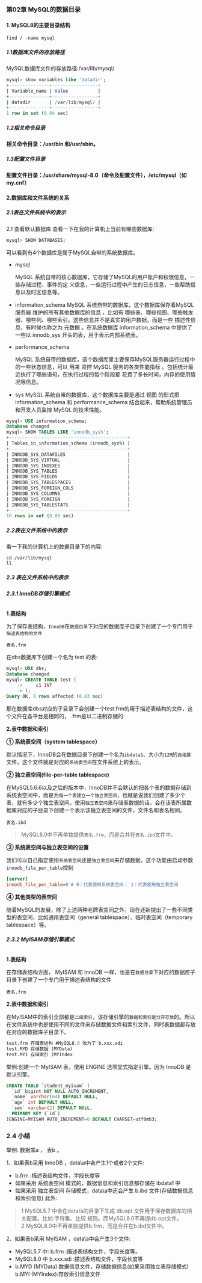 <!--
 * @Author: tuWei
 * @Date: 2022-08-17 00:53:59
 * @LastEditors: Please set LastEditors
 * @LastEditTime: 2023-02-15 18:56:13
-->
### 第02章 MySQL的数据目录

#### **1. MySQL8的主要目录结构**

```shell
find / -name mysql
```

##### **1.1数据库文件的存放路径** 

MySQL数据库文件的存放路径:/var/lib/mysql/
```sql
mysql> show variables like 'datadir';
+---------------+-----------------+
| Variable_name | Value           |
+---------------+-----------------+
| datadir       | /var/lib/mysql/ |
+---------------+-----------------+
1 row in set (0.04 sec)
```

##### **1.2相关命令目录**

**相关命令目录：/usr/bin 和/usr/sbin。**

##### **1.3配置文件目录**

**配置文件目录：/usr/share/mysql-8.0（命令及配置文件），/etc/mysql（如my.cnf）**

#### **2.数据库和文件系统的关系**

##### **2.1表在文件系统中的表示** 
2.1 查看默认数据库
查看一下在我的计算机上当前有哪些数据库:
```sql 
mysql> SHOW DATABASES;
```
可以看到有4个数据库是属于MySQL自带的系统数据库。
- mysql

  MySQL 系统自带的核心数据库，它存储了MySQL的用户账户和权限信息，一些存储过程、事件的定 义信息，一些运行过程中产生的日志信息，一些帮助信息以及时区信息等。

- information_schema
 MySQL 系统自带的数据库，这个数据库保存着MySQL服务器 维护的所有其他数据库的信息 ，比如有 哪些表、哪些视图、哪些触发器、哪些列、哪些索引。这些信息并不是真实的用户数据，而是一些 描述性信息，有时候也称之为 元数据 。在系统数据库 information_schema 中提供了一些以
innodb_sys 开头的表，用于表示内部系统表。

- performance_schema

  MySQL 系统自带的数据库，这个数据库里主要保存MySQL服务器运行过程中的一些状态信息，可以 用来 监控 MySQL 服务的各类性能指标 。包括统计最近执行了哪些语句，在执行过程的每个阶段都 花费了多长时间，内存的使用情况等信息。
  
- sys
  MySQL 系统自带的数据库，这个数据库主要是通过 视图 的形式把 information_schema 和 performance_schema 结合起来，帮助系统管理员和开发人员监控 MySQL 的技术性能。
```sql
mysql> USE information_schema;
Database changed
mysql> SHOW TABLES LIKE 'innodb_sys%';
+--------------------------------------------+
| Tables_in_information_schema (innodb_sys%) |
+--------------------------------------------+
| INNODB_SYS_DATAFILES                       |
| INNODB_SYS_VIRTUAL                         |
| INNODB_SYS_INDEXES                         |
| INNODB_SYS_TABLES                          |
| INNODB_SYS_FIELDS                          |
| INNODB_SYS_TABLESPACES                     |
| INNODB_SYS_FOREIGN_COLS                    |
| INNODB_SYS_COLUMNS                         |
| INNODB_SYS_FOREIGN                         |
| INNODB_SYS_TABLESTATS                      |
+--------------------------------------------+
10 rows in set (0.00 sec)
```

##### **2.2表在文件系统中的表示** 
看一下我的计算机上的数据目录下的内容:

```shell
cd /var/lib/mysql
ll

```
##### 2.3 表在文件系统中的表示
###### **2.3.1 InnoDB存储引擎模式** 

**1.表结构**

为了保存表结构，`InnoDB`在`数据目录`下对应的数据库子目录下创建了一个专门用于`描述表结构的文件`

```
表名.frm
```
在dbs数据库下创建一个名为 test 的表:
```sql
mysql> USE dbs;
Database changed
mysql> CREATE TABLE test (
    ->     c1 INT
    -> );
Query OK, 0 rows affected (0.03 sec)
```
那在数据库dbs对应的子目录下会创建一个test.frm的用于描述表结构的文件，这个文件在各平台是相同的， .frm是以二进制存储的

**2.表中数据和索引**

**① 系统表空间（system tablespace）**

默认情况下，InnoDB会在数据目录下创建一个名为`ibdata1`、大小为`12M`的`自拓展`文件，这个文件就是对应的`系统表空间`在文件系统上的表示。

**② 独立表空间(file-per-table tablespace)** 

在MySQL5.6.6以及之后的版本中，InnoDB并不会默认的把各个表的数据存储到系统表空间中，而是为`每一个表建立一个独立表空间`，也就是说我们创建了多少个表，就有多少个独立表空间。使用`独立表空间`来存储表数据的话，会在该表所属数据库对应的子目录下创建一个表示该独立表空间的文件，文件名和表名相同。

```
表名.ibd
```

> MySQL8.0中不再单独提供`表名.frm`，而是合并在`表名.ibd`文件中。

**③ 系统表空间与独立表空间的设置**

我们可以自己指定使用`系统表空间`还是`独立表空间`来存储数据，这个功能由启动参数`innodb_file_per_table`控制

```ini
[server] 
innodb_file_per_table=0 # 0：代表使用系统表空间； 1：代表使用独立表空间
```

**④ 其他类型的表空间**

随着MySQL的发展，除了上述两种老牌表空间之外，现在还新提出了一些不同类型的表空间，比如通用表空间（general tablespace）、临时表空间（temporary tablespace）等。

###### **2.3.2 MyISAM存储引擎模式** 

**1.表结构**

在存储表结构方面， MyISAM 和 InnoDB 一样，也是在`数据目录`下对应的数据库子目录下创建了一个专门用于描述表结构的文件

```
表名.frm
```

**2.表中数据和索引**

在MyISAM中的索引全部都是`二级索引`，该存储引擎的`数据和索引是分开存放`的。所以在文件系统中也是使用不同的文件来存储数据文件和索引文件，同时表数据都存放在对应的数据库子目录下。

```sql
test.frm 存储表结构 #MySQL8.0 改为了 b.xxx.sdi
test.MYD 存储数据 (MYData) 
test.MYI 存储索引 (MYIndex
```
举例:创建一个 MyISAM 表，使用 ENGINE 选项显式指定引擎。因为 InnoDB 是默认引擎。

```sql
CREATE TABLE `student_myisam` (
  `id` bigint NOT NULL AUTO_INCREMENT,
  `name` varchar(64) DEFAULT NULL,
  `age` int DEFAULT NULL,
  `sex` varchar(2) DEFAULT NULL,
  PRIMARY KEY (`id`)
)ENGINE=MYISAM AUTO_INCREMENT=0 DEFAULT CHARSET=utf8mb3;
```

### 2.4 小结
举例: 数据库a ， 表b 。

1、如果表b采用 InnoDB ，data\a中会产生1个或者2个文件:
  - b.frm :描述表结构文件，字段长度等
  - 如果采用 系统表空间 模式的，数据信息和索引信息都存储在 ibdata1 中
  - 如果采用 独立表空间 存储模式，data\a中还会产生 b.ibd 文件(存储数据信息和索引信息) 
此外:
> 1 MySQL5.7 中会在data/a的目录下生成 db.opt 文件用于保存数据库的相关配置。比如:字符集、比较 规则。而MySQL8.0不再提db.opt文件。  
> 2 MySQL8.0中不再单独提供b.frm，而是合并在b.ibd文件中。 

2、如果表b采用 MyISAM ，data\a中会产生3个文件:
  - MySQL5.7 中: b.frm :描述表结构文件，字段长度等。 
  - MySQL8.0 中 b.xxx.sdi :描述表结构文件，字段长度等
  - b.MYD (MYData):数据信息文件，存储数据信息(如果采用独立表存储模式) b.MYI (MYIndex):存放索引信息文件
